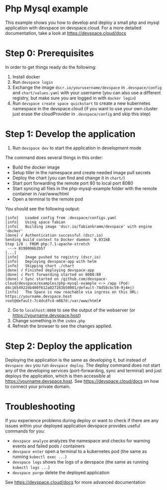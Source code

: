 # Php Mysql example

This example shows you how to develop and deploy a small php and mysql application with devspace on devspace.cloud. For a more detailed documentation, take a look at https://devspace.cloud/docs

# Step 0: Prerequisites

In order to get things ready do the following:
1. Install docker
2. Run `devspace login`
3. Exchange the image `dscr.io/yourusername/devspace` in `.devspace/config` and `chart/values.yaml` with your username (you can also use a different registry, but make sure you are logged in with `docker login`)
4. Run `devspace create space quickstart` to create a new kubernetes namespace in the devspace.cloud (if you want to use your own cluster just erase the cloudProvider in `.devspace/config` and skip this step)

# Step 1: Develop the application

1. Run `devspace dev` to start the application in development mode

The command does several things in this order:
- Build the docker image
- Setup tiller in the namespace and create needed image pull secrets
- Deploy the chart (you can find and change it in `chart/`)
- Start port forwarding the remote port 80 to local port 8080 
- Start syncing all files in the php-mysql-example folder with the remote container in /var/www/html
- Open a terminal to the remote pod

You should see the following output:
```
[info]   Loaded config from .devspace/configs.yaml
[info]   Using space fabian                       
[info]   Building image 'dscr.io/fabiankramm/devspace' with engine 'docker'
[done] √ Authentication successful (dscr.io)
Sending build context to Docker daemon  9.031kB
Step 1/8 : FROM php:7.1-apache-stretch
 ---> 8198006b2b57
[...]
[info]   Image pushed to registry (dscr.io)                         
[info]   Deploying devspace-app with helm
[info]   Skipping chart ./chart                                                               
[done] √ Finished deploying devspace-app
[done] √ Port forwarding started on 8080:80             
[done] √ Sync started on /github.com/devspace-cloud/devspace/examples/php-mysql-example <-> /app (Pod: d4c1654922db400f612a027283b50001/default-74d58cbc59-9j4mj)
[info]   The Space is now reachable via ingress on this URL: https://yourname.devspace.host
root@default-7c4dcdfc4-m867d:/var/www/html#
```
2. Go to `localhost:8080` to see the output of the webserver (or https://yourname.devspace.host)
4. Change something in the `index.php`
5. Refresh the browser to see the changes applied.

# Step 2: Deploy the application

Deploying the application is the same as developing it, but instead of `devspace dev` you run `devspace deploy`. The deploy command does not start any of the developing services (port-forwarding, sync and terminal) and just deploys the application, which is then accessible at https://yourname.devspace.host. See https://devspace.cloud/docs on how to connect your private domain.

# Troubleshooting 

If you experience problems during deploy or want to check if there are any issues within your deployed application devspace provides useful commands for you:
- `devspace analyze` analyzes the namespace and checks for warning events and failed pods / containers
- `devspace enter` open a terminal to a kubernetes pod (the same as running `kubectl exec ...`)
- `devspace logs` shows the logs of a devspace (the same as running `kubectl logs ...`)
- `devspace purge` delete the deployed application

See https://devspace.cloud/docs for more advanced documentation
